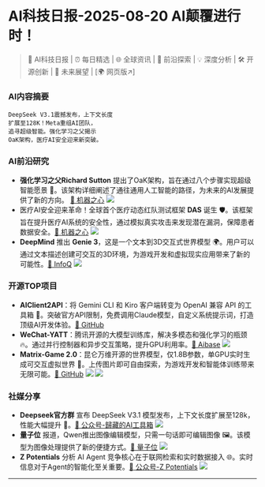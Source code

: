 
# AI科技日报-2025-08-20 AI颠覆进行时！
> 🤖 AI科技日报 | ⏰ 每日精选 | 🌐 全球资讯 | 🔬 前沿探索 | 💡 深度分析 | 🛠️ 开源创新 | 🚀 未来展望 | [🌍 网页版↗️]
### **AI内容摘要**
```
DeepSeek V3.1震撼发布，上下文长度
扩展至128K！Meta重组AI团队，
追寻超级智能。强化学习之父揭示
OaK架构，医疗AI安全迎来新突破。
```
### AI前沿研究
*   **强化学习之父Richard Sutton** 提出了OaK架构，旨在通过八个步骤实现超级智能愿景 🤯。该架构详细阐述了通往通用人工智能的路径，为未来的AI发展提供了新的方向。 [🔗 机器之心](https://www.jiqizhixin.com/articles/2025-08-19-8)
    ![](https://cdn.jiqizhixin.com/assets/global/logo-4819103cf20202b394b95f4d561b26f2959f5be5b58198c02f5a869244beff8c.png)
*   医疗AI安全迎来革命！全球首个医疗动态红队测试框架 **DAS** 诞生 🛡️。该框架旨在提升医疗AI系统的安全性，通过模拟真实攻击来发现潜在漏洞，保障患者数据安全。[🔗 机器之心](https://www.jiqizhixin.com/articles/2025-08-19-6)
    ![](https://cdn.jiqizhixin.com/assets/global/logo-4819103cf20202b394b95f4d561b26f2959f5be5b58198c02f5a869244beff8c.png)
*   **DeepMind** 推出 **Genie 3**，这是一个文本到3D交互式世界模型 🌍。用户可以通过文本描述创建可交互的3D环境，为游戏开发和虚拟现实应用带来了新的可能性。[🔗 InfoQ](https://www.infoq.cn/article/zvXRjcF176jNWGGv8qrY?utm_source=rss&utm_medium=article)
    ![](https://static001.geekbang.org/static/infoq/img/infoq_icon.jpg)
### 开源TOP项目
*   **AIClient2API**：将 Gemini CLI 和 Kiro 客户端转变为 OpenAI 兼容 API 的工具箱 🧰。突破官方API限制，免费调用Claude模型，自定义系统提示词，打造顶级AI开发体验。[🔗 GitHub](https://github.com/justlovemaki/AIClient-2-API)
*   **WeChat-YATT**：腾讯开源的大模型训练库，解决多模态和强化学习的瓶颈 🔥。通过并行控制器和异步交互策略，提升GPU利用率。[🔗 Aibase](https://www.aibase.com/zh/news/20620)
    ![](https://cdn.jsdmirror.com/gh/justlovemaki/imagehub@main/images/2025/08/news_01k31hjvctej7bm3bbpj3kvh6e.avif)
*   **Matrix-Game 2.0**：昆仑万维开源的世界模型，仅1.8B参数，单GPU实时生成可交互虚拟世界 🚀。上传图片即可自由探索，为游戏开发和智能体训练带来无限可能。[🔗 GitHub](https://github.com/SkyworkAI/Matrix-Game)
    ![](https://cdn.jsdmirror.com/gh/justlovemaki/imagehub@main/images/2025/08/news_01k31hnnf7e4eah7xb31texf11.avif)
    ![](https://cdn.jsdmirror.com/gh/justlovemaki/imagehub@main/images/2025/08/news_01k31hp251eycr8rp2gztnxhja.avif)
### 社媒分享
*   **Deepseek官方群** 宣布 DeepSeek V3.1 模型发布，上下文长度扩展至128k，性能大幅提升 🥳。[🔗 公众号-歸藏的AI工具箱](https://mp.weixin.qq.com/s/r_VArD5DJNV2uQytEahgZw)
    ![](https://mmbiz.qpic.cn/sz_mmbiz_jpg/ePTzepwoNWNPJjiayCMcicyYgL0hBiblbrLyekibSOMqnrQt6NqYib58QTxXemBAaGcVX5icIbsTTSlFp1YrJZiaibLQibQ/0?wx_fmt=jpeg)
*   **量子位** 报道，Qwen推出图像编辑模型，只需一句话即可编辑图像 🖼️。该模型为图像处理提供了新的便捷方式。[🔗 量子位](https://www.qbitai.com/2025/08/323675.html)
    ![](https://mmbiz.qpic.cn/mmbiz_jpg/fbRX0iaT8EgdPJUpl8dOed202b1lJEWZlibxECKjIkR8mUHyd58qCDGmyodY4kIlzGOcIfmKuUHGiaow2vJ8Wa7zw/0?wx_fmt=jpeg)
*   **Z Potentials** 分析 AI Agent 竞争核心在于联网检索和实时数据接入 🌐。实时信息对于Agent的智能化至关重要。[🔗 公众号-Z Potentials](https://mp.weixin.qq.com/s/OYtSUgdKqxugey2qM9hQTA)
    ![](https://mmbiz.qpic.cn/sz_mmbiz_jpg/Z300vPwLQkm81iaJrNaCnqmIQ6NLia42icVCUKRYrIeMDVmtjfaib8F6cO9v9kaQqHx4NGXEBLibv6A9ABRNm8RnibmQ/0?wx_fmt=jpeg)
---